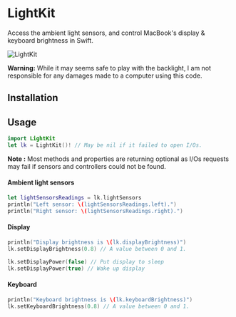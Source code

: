 # LightKit
Access the ambient light sensors, and control MacBook's display & keyboard brightness in Swift.

![LightKit](http://cdn.makeagif.com/media/5-05-2015/muJWM6.gif)

**Warning:** While it may seems safe to play with the backlight, I am not responsible for any damages made to a computer using this code.

## Installation

## Usage
```swift
import LightKit
let lk = LightKit()! // May be nil if it failed to open I/Os.
```

**Note :** Most methods and properties are returning optional as I/Os requests may fail if sensors and controllers could not be found.

#### Ambient light sensors
```swift
let lightSensorsReadings = lk.lightSensors
println("Left sensor: \(lightSensorsReadings.left).")
println("Right sensor: \(lightSensorsReadings.right).")
```

#### Display
```swift
println("Display brightness is \(lk.displayBrightness)")
lk.setDisplayBrightness(0.8) // A value between 0 and 1.
```

```swift
lk.setDisplayPower(false) // Put display to sleep
lk.setDisplayPower(true) // Wake up display
```

#### Keyboard
```swift
println("Keyboard brightness is \(lk.keyboardBrightness)")
lk.setKeyboardBrightness(0.8) // A value between 0 and 1.
```
